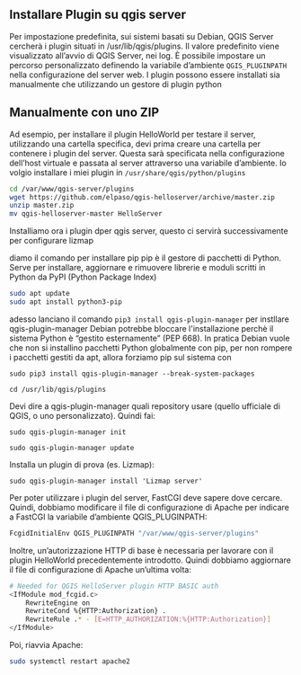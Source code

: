 ## Installare Plugin su qgis server
Per impostazione predefinita, sui sistemi basati su Debian, QGIS Server cercherà i plugin situati in /usr/lib/qgis/plugins. Il valore predefinito viene visualizzato all’avvio di QGIS Server, nei log. È possibile impostare un percorso personalizzato definendo la variabile d’ambiente ```QGIS_PLUGINPATH``` nella configurazione del server web.
I plugin possono essere installati sia manualmente che utilizzando un gestore di plugin python

Manualmente con uno ZIP
-
Ad esempio, per installare il plugin HelloWorld per testare il server, utilizzando una cartella specifica, devi prima creare una cartella per contenere i plugin del server.
Questa sarà specificata nella configurazione dell’host virtuale e passata al server attraverso una variabile d’ambiente.
Io volgio installare i miei plugin in ```/usr/share/qgis/python/plugins```
```bash
cd /var/www/qgis-server/plugins
wget https://github.com/elpaso/qgis-helloserver/archive/master.zip
unzip master.zip
mv qgis-helloserver-master HelloServer
```

Installiamo ora i plugin dper qgis server, questo ci servirà successivamente per configurare lizmap

diamo il comando per installare pip
pip è il gestore di pacchetti di Python.
Serve per installare, aggiornare e rimuovere librerie e moduli scritti in Python da PyPI (Python Package Index)
```bash
sudo apt update
sudo apt install python3-pip
```
adesso lanciano il comando
```pip3 install qgis-plugin-manager``` per instllare qgis-plugin-manager
Debian potrebbe bloccare l'installazione perchè il sistema Python è “gestito esternamente” (PEP 668).
In pratica Debian vuole che non si installino pacchetti Python globalmente con pip, per non rompere i pacchetti gestiti da apt, allora forziamo pip sul sistema con
```
sudo pip3 install qgis-plugin-manager --break-system-packages
```
```
cd /usr/lib/qgis/plugins
```

Devi dire a qgis-plugin-manager quali repository usare (quello ufficiale di QGIS, o uno personalizzato).
Quindi fai:
```
sudo qgis-plugin-manager init
```
```
sudo qgis-plugin-manager update
```

Installa un plugin di prova (es. Lizmap):
```
sudo qgis-plugin-manager install 'Lizmap server'
```

Per poter utilizzare i plugin del server, FastCGI deve sapere dove cercare. Quindi, dobbiamo modificare il file di configurazione di Apache per indicare a FastCGI la variabile d’ambiente QGIS_PLUGINPATH:
```bash
FcgidInitialEnv QGIS_PLUGINPATH "/var/www/qgis-server/plugins"
```

Inoltre, un’autorizzazione HTTP di base è necessaria per lavorare con il plugin HelloWorld precedentemente introdotto. Quindi dobbiamo aggiornare il file di configurazione di Apache un’ultima volta:
```bash
# Needed for QGIS HelloServer plugin HTTP BASIC auth
<IfModule mod_fcgid.c>
    RewriteEngine on
    RewriteCond %{HTTP:Authorization} .
    RewriteRule .* - [E=HTTP_AUTHORIZATION:%{HTTP:Authorization}]
</IfModule>
```

Poi, riavvia Apache:
```bash
sudo systemctl restart apache2
```
